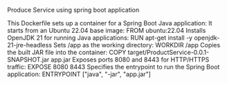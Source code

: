 Produce Service using spring boot application

This Dockerfile sets up a container for a Spring Boot Java application:
It starts from an Ubuntu 22.04 base image:
FROM ubuntu:22.04
Installs OpenJDK 21 for running Java applications:
RUN apt-get install -y openjdk-21-jre-headless
Sets /app as the working directory:
WORKDIR /app
Copies the built JAR file into the container:
COPY target/ProductService-0.0.1-SNAPSHOT.jar app.jar
Exposes ports 8080 and 8443 for HTTP/HTTPS traffic:
EXPOSE 8080 8443
Specifies the entrypoint to run the Spring Boot application:
ENTRYPOINT ["java", "-jar", "app.jar"]

